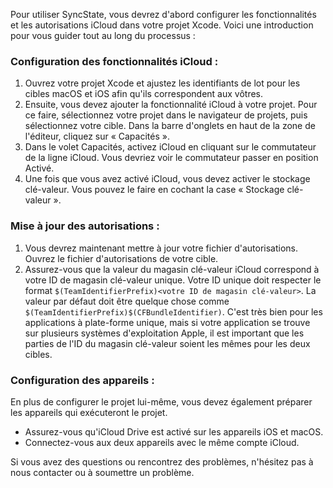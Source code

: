 Pour utiliser SyncState, vous devrez d'abord configurer les fonctionnalités et les autorisations iCloud dans votre projet Xcode. Voici une introduction pour vous guider tout au long du processus :

### Configuration des fonctionnalités iCloud :

1. Ouvrez votre projet Xcode et ajustez les identifiants de lot pour les cibles macOS et iOS afin qu'ils correspondent aux vôtres.
2. Ensuite, vous devez ajouter la fonctionnalité iCloud à votre projet. Pour ce faire, sélectionnez votre projet dans le navigateur de projets, puis sélectionnez votre cible. Dans la barre d'onglets en haut de la zone de l'éditeur, cliquez sur « Capacités ».
3. Dans le volet Capacités, activez iCloud en cliquant sur le commutateur de la ligne iCloud. Vous devriez voir le commutateur passer en position Activé.
4. Une fois que vous avez activé iCloud, vous devez activer le stockage clé-valeur. Vous pouvez le faire en cochant la case « Stockage clé-valeur ».

### Mise à jour des autorisations :

1. Vous devrez maintenant mettre à jour votre fichier d'autorisations. Ouvrez le fichier d'autorisations de votre cible.
2. Assurez-vous que la valeur du magasin clé-valeur iCloud correspond à votre ID de magasin clé-valeur unique. Votre ID unique doit respecter le format `$(TeamIdentifierPrefix)<votre ID de magasin clé-valeur>`. La valeur par défaut doit être quelque chose comme `$(TeamIdentifierPrefix)$(CFBundleIdentifier)`. C'est très bien pour les applications à plate-forme unique, mais si votre application se trouve sur plusieurs systèmes d'exploitation Apple, il est important que les parties de l'ID du magasin clé-valeur soient les mêmes pour les deux cibles.

### Configuration des appareils :

En plus de configurer le projet lui-même, vous devez également préparer les appareils qui exécuteront le projet.

- Assurez-vous qu'iCloud Drive est activé sur les appareils iOS et macOS.
- Connectez-vous aux deux appareils avec le même compte iCloud.

Si vous avez des questions ou rencontrez des problèmes, n'hésitez pas à nous contacter ou à soumettre un problème.

